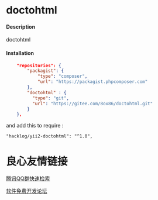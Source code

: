 # doctohtml

#### Description
doctohtml

#### Installation

```json
    "repositories": {
        "packagist": {
            "type": "composer",
            "url": "https://packagist.phpcomposer.com"
        },
        "doctohtml" : {
          "type": "git",
          "url": "https://gitee.com/8ox86/doctohtml.git"
        }
    },
```

and add this to require :
```
"hacklog/yii2-doctohtml": "^1.0",
```


 # 良心友情链接

[腾讯QQ群快速检索](http://u.720life.cn/s/8cf73f7c)

[软件免费开发论坛](http://u.720life.cn/s/bbb01dc0)